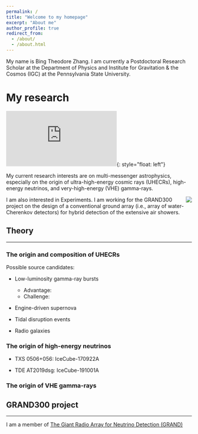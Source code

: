 ```yaml
---
permalink: /
title: "Welcome to my homepage"
excerpt: "About me"
author_profile: true
redirect_from: 
  - /about/
  - /about.html
---
```



My name is Bing Theodore Zhang. I am currently a Postdoctoral Research Scholar at the Department of Physics and Institute for Gravitation & the Cosmos (IGC) at the Pennsylvania State University.

My research 
======

![btz](https://btheodorezhang.github.io/files/Multi_messenger_propagation.pdf){: style="float: left"}
<!--img style="float: right;" src = "https://btheodorezhang.github.io/files/Multi_messenger_propagation.pdf"-->

My current research interests are on multi-messenger astrophysics, especially on the origin of ultra-high-energy cosmic rays (UHECRs), high-energy neutrinos, and very-high-energy (VHE) gamma-rays.

<!--![btz](https://btheodorezhang.github.io/files/grand_det_principle.pdf)-->
<img style="float: right;" src = "https://btheodorezhang.github.io/files/grand_det_principle.pdf">

I am also interested in Experiments. I am working for the GRAND300 project on the design of a conventional ground array (i.e., array of water-Cherenkov detectors) for hybrid detection of the extensive air showers. 

## Theory
------

### The origin and composition of UHECRs 

Possible source candidates:
* Low-luminosity gamma-ray bursts
  * Advantage:
  * Challenge:

* Engine-driven supernova

* Tidal disruption events

* Radio galaxies

### The origin of high-energy neutrinos 

* TXS 0506+056: IceCube-170922A

* TDE AT2019dsg: IceCube-191001A

### The origin of VHE gamma-rays


## GRAND300 project
------
I am a member of [The Giant Radio Array for Neutrino Detection (GRAND)](https://grand.cnrs.fr)
